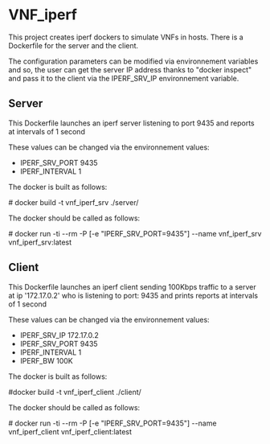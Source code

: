 # VNF\_iperf

This project creates iperf dockers to simulate VNFs in hosts.
There is a Dockerfile for the server and the client.

The configuration parameters can be modified via environnement variables
and so, the user can get the server IP address thanks to "docker inspect"
and pass it to the client via the IPERF\_SRV\_IP environnement variable.


## Server

This Dockerfile launches an iperf server listening to port 9435
and reports at intervals of 1 second

These values can be changed via the environnement values:
- IPERF\_SRV\_PORT 9435
- IPERF_INTERVAL 1

The docker is built as follows:

\# docker build -t vnf\_iperf\_srv ./server/

The docker should be called as follows:

\# docker run -ti --rm -P \[-e "IPERF\_SRV\_PORT=9435"\] --name vnf\_iperf\_srv vnf\_iperf\_srv:latest

## Client

This Dockerfile launches an iperf client 
sending 100Kbps traffic 
to a server at ip '172.17.0.2' 
who is listening to port: 9435
and prints reports at intervals of 1 second

These values can be changed via the environnement values:

- IPERF\_SRV\_IP 172.17.0.2
- IPERF\_SRV\_PORT 9435
- IPERF\_INTERVAL 1
- IPERF\_BW 100K

The docker is built as follows:

\#docker build -t vnf\_iperf\_client ./client/

The docker should be called as follows:

\# docker run -ti --rm -P \[-e "IPERF\_SRV\_PORT=9435"\] --name vnf\_iperf\_client vnf\_iperf\_client:latest
